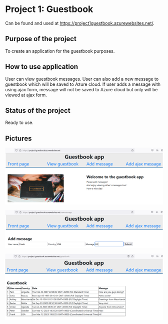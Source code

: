 # Project 1: Guestbook
Can be found and used at https://project1guestbook.azurewebsites.net/.

## Purpose of the project
To create an application for the guestbook purposes.

## How to use application
User can view guestbook messages. User can also add a new message to guestbook which will be saved to Azure cloud. If user adds a message with using ajax form, message will not be saved to Azure cloud but only will be viewed at ajax form.

## Status of the project
Ready to use.

## Pictures
![alt text](pic1.png)

![alt text](pic2.png)

![alt text](pic3.png)